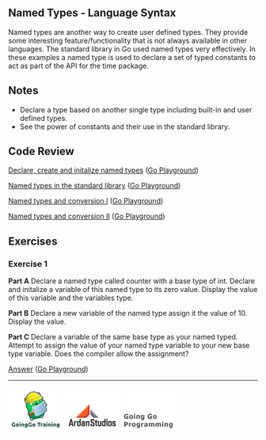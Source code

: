 ## Named Types - Language Syntax

Named types are another way to create user defined types. They provide some interesting feature/functionality that is not always available in other languages. The standard library in Go used named types very effectively. In these examples a named type is used to declare a set of typed constants to act as part of the API for the time package.

## Notes

* Declare a type based on another single type including built-in and user defined types.
* See the power of constants and their use in the standard library.

## Code Review

[Declare, create and initalize named types](example1/example1.go) ([Go Playground](http://play.golang.org/p/mhKlxSyuxr))

[Named types in the standard library](example2/example2.go) ([Go Playground](http://play.golang.org/p/XJ4Ia1lMWl))

[Named types and conversion I](example3/example3.go) ([Go Playground](http://play.golang.org/p/Rgoqvg8dNv))

[Named types and conversion II](example4/example4.go) ([Go Playground](http://play.golang.org/p/B75FURdQ7t))

## Exercises

### Exercise 1

**Part A** Declare a named type called counter with a base type of int. Declare and initalize a variable of this named type to its zero value. Display the value of this variable and the variables type.

**Part B** Declare a new variable of the named type assign it the value of 10. Display the value.

**Part C** Declare a variable of the same base type as your named typed. Attempt to assign the value of your named type variable to your new base type variable. Does the compiler allow the assignment?

[Answer](exercises/exercise1/exercise1.go) ([Go Playground](http://play.golang.org/p/_zBf2HVsAU))

___
[![GoingGo Training](../../00-slides/images/ggt_logo.png)](http://www.goinggotraining.net)
[![Ardan Studios](../../00-slides/images/ardan_logo.png)](http://www.ardanstudios.com)
[![GoingGo Blog](../../00-slides/images/ggb_logo.png)](http://www.goinggo.net)